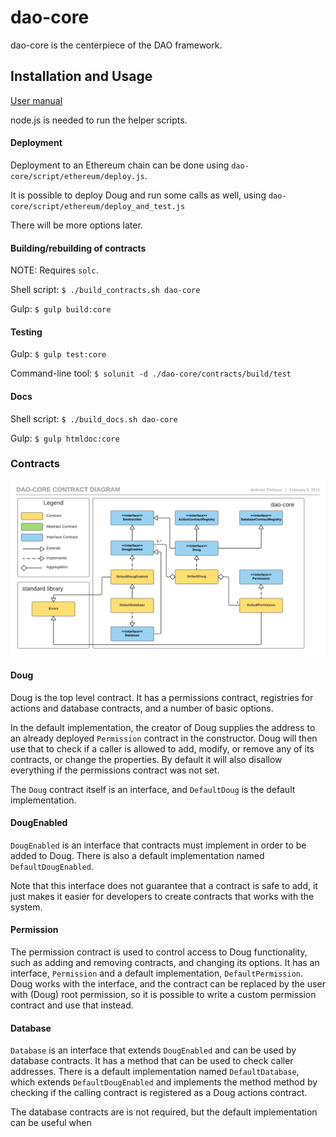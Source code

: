 # dao-core

dao-core is the centerpiece of the DAO framework.

## Installation and Usage

[User manual](https://github.com/smartcontractproduction/dao/blob/master/docs/Manual.md)

node.js is needed to run the helper scripts.

#### Deployment

Deployment to an Ethereum chain can be done using `dao-core/script/ethereum/deploy.js`.

It is possible to deploy Doug and run some calls as well, using `dao-core/script/ethereum/deploy_and_test.js`
 
There will be more options later.

#### Building/rebuilding of contracts

NOTE: Requires `solc`.

Shell script: `$ ./build_contracts.sh dao-core`

Gulp: `$ gulp build:core`

#### Testing

Gulp: `$ gulp test:core` 

Command-line tool: `$ solunit -d ./dao-core/contracts/build/test`

#### Docs

Shell script: `$ ./build_docs.sh dao-core`

Gulp: `$ gulp htmldoc:core`

### Contracts

![DaoCoreContracts](../docs/images/dao-core-contracts.png)

#### Doug

Doug is the top level contract. It has a permissions contract, registries for actions and database contracts, and a number of basic options.

In the default implementation, the creator of Doug supplies the address to an already deployed `Permission` contract in the constructor. Doug will then use that to check if a caller is allowed to add, modify, or remove any of its contracts, or change the properties. By default it will also disallow everything if the permissions contract was not set.

The `Doug` contract itself is an interface, and `DefaultDoug` is the default implementation. 

#### DougEnabled

`DougEnabled` is an interface that contracts must implement in order to be added to Doug. There is also a default implementation named `DefaultDougEnabled`.
 
Note that this interface does not guarantee that a contract is safe to add, it just makes it easier for developers to create contracts that works with the system.

#### Permission

The permission contract is used to control access to Doug functionality, such as adding and removing contracts, and changing its options. It has an interface, `Permission` and a default implementation, `DefaultPermission`. Doug works with the interface, and the contract can be replaced by the user with (Doug) root permission, so it is possible to write a custom permission contract and use that instead.

#### Database

`Database` is an interface that extends `DougEnabled` and can be used by database contracts. It has a method that can be used to check caller addresses. There is a default implementation named `DefaultDatabase`, which extends `DefaultDougEnabled` and implements the method method by checking if the calling contract is registered as a Doug actions contract. 

The database contracts are is not required, but the default implementation can be useful when 